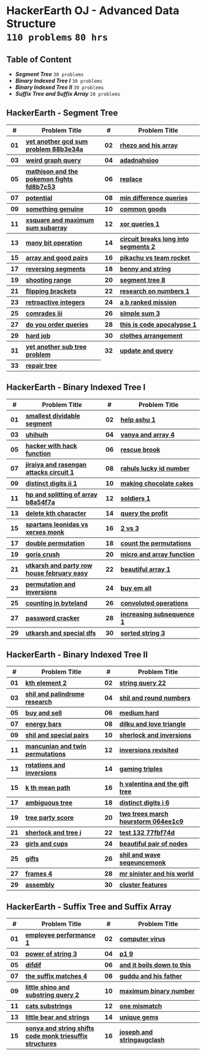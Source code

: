 # HackerEarth OJ - Advanced Data Structure <br> `110 problems` `80 hrs`

## Table of Content

- ***Segment Tree***                 `30 problems`
- ***Binary Indexed Tree I***        `30 problems`
- ***Binary Indexed Tree II***       `30 problems`
- ***Suffix Tree and Suffix Array*** `20 problems`

## HackerEarth - Segment Tree

<table>
    <head>
        <tr>
<th align="center">#</th>
<th align="center" width="600px">Problem Title</th>
<th align="center">#</th>
<th align="center" width="600px">Problem Title</th>
        </tr>
    </head>
    <tbody>
        <tr>
<th align="center" width="50px">01</th><th align="left" width="550px"><a href="https://hackerearth.com/practice/data-structures/advanced-data-structures/segment-trees/practice-problems/algorithm/yet-another-gcd-sum-problem-88b3e34a/">yet another gcd sum problem 88b3e34a</a></th>
<th align="center" width="50px">02</th><th align="left" width="550px"><a href="https://hackerearth.com/practice/data-structures/advanced-data-structures/segment-trees/practice-problems/algorithm/rhezo-and-his-array/">rhezo and his array</a></th>
        </tr>
        <tr>
<th align="center" width="50px">03</th><th align="left" width="550px"><a href="https://hackerearth.com/practice/data-structures/advanced-data-structures/segment-trees/practice-problems/algorithm/weird-graph-query-b810c8d2/">weird graph query</a></th>
<th align="center" width="50px">04</th><th align="left" width="550px"><a href="https://hackerearth.com/practice/data-structures/advanced-data-structures/segment-trees/practice-problems/algorithm/adadnahsioo-2804289e/">adadnahsioo</a></th>
        </tr>
        <tr>
<th align="center" width="50px">05</th><th align="left" width="550px"><a href="https://hackerearth.com/practice/data-structures/advanced-data-structures/segment-trees/practice-problems/algorithm/mathison-and-the-pokemon-fights-fd8b7c53/">mathison and the pokemon fights fd8b7c53</a></th>
<th align="center" width="50px">06</th><th align="left" width="550px"><a href="https://hackerearth.com/practice/data-structures/advanced-data-structures/segment-trees/practice-problems/algorithm/replace-27c5286c/">replace</a></th>
        </tr>
        <tr>
<th align="center" width="50px">07</th><th align="left" width="550px"><a href="https://hackerearth.com/practice/data-structures/advanced-data-structures/segment-trees/practice-problems/algorithm/potential-baac3b0b/">potential</a></th>
<th align="center" width="50px">08</th><th align="left" width="550px"><a href="https://hackerearth.com/practice/data-structures/advanced-data-structures/segment-trees/practice-problems/algorithm/min-difference-queries-f5b9c199/">min difference queries</a></th>
        </tr>
        <tr>
<th align="center" width="50px">09</th><th align="left" width="550px"><a href="https://hackerearth.com/practice/data-structures/advanced-data-structures/segment-trees/practice-problems/algorithm/something-genuine/">something genuine</a></th>
<th align="center" width="50px">10</th><th align="left" width="550px"><a href="https://hackerearth.com/practice/data-structures/advanced-data-structures/segment-trees/practice-problems/algorithm/common-goods-d6bafb1e/">common goods</a></th>
        </tr>
        <tr>
<th align="center" width="50px">11</th><th align="left" width="550px"><a href="https://hackerearth.com/practice/data-structures/advanced-data-structures/segment-trees/practice-problems/algorithm/xsquare-and-maximum-sum-subarray/">xsquare and maximum sum subarray</a></th>
<th align="center" width="50px">12</th><th align="left" width="550px"><a href="https://hackerearth.com/practice/data-structures/advanced-data-structures/segment-trees/practice-problems/algorithm/xor-queries-1/">xor queries 1</a></th>
        </tr>
        <tr>
<th align="center" width="50px">13</th><th align="left" width="550px"><a href="https://hackerearth.com/practice/data-structures/advanced-data-structures/segment-trees/practice-problems/algorithm/many-bit-operation-9ff4912a/">many bit operation</a></th>
<th align="center" width="50px">14</th><th align="left" width="550px"><a href="https://hackerearth.com/practice/data-structures/advanced-data-structures/segment-trees/practice-problems/algorithm/circuit-breaks-long-into-segments-2/">circuit breaks long into segments 2</a></th>
        </tr>
        <tr>
<th align="center" width="50px">15</th><th align="left" width="550px"><a href="https://hackerearth.com/practice/data-structures/advanced-data-structures/segment-trees/practice-problems/algorithm/array-and-good-pairs-7f649027/">array and good pairs</a></th>
<th align="center" width="50px">16</th><th align="left" width="550px"><a href="https://hackerearth.com/practice/data-structures/advanced-data-structures/segment-trees/practice-problems/algorithm/pikachu-vs-team-rocket-56b518ee/">pikachu vs team rocket</a></th>
        </tr>
        <tr>
<th align="center" width="50px">17</th><th align="left" width="550px"><a href="https://hackerearth.com/practice/data-structures/advanced-data-structures/segment-trees/practice-problems/algorithm/reversing-segments-3cd67101/">reversing segments</a></th>
<th align="center" width="50px">18</th><th align="left" width="550px"><a href="https://hackerearth.com/practice/data-structures/advanced-data-structures/segment-trees/practice-problems/algorithm/benny-and-string/">benny and string</a></th>
        </tr>
        <tr>
<th align="center" width="50px">19</th><th align="left" width="550px"><a href="https://hackerearth.com/practice/data-structures/advanced-data-structures/segment-trees/practice-problems/algorithm/shooting-range/">shooting range</a></th>
<th align="center" width="50px">20</th><th align="left" width="550px"><a href="https://hackerearth.com/practice/data-structures/advanced-data-structures/segment-trees/practice-problems/algorithm/segment-tree-8/">segment tree 8</a></th>
        </tr>
        <tr>
<th align="center" width="50px">21</th><th align="left" width="550px"><a href="https://hackerearth.com/practice/data-structures/advanced-data-structures/segment-trees/practice-problems/algorithm/flipping-brackets-8ee887fb/">flipping brackets</a></th>
<th align="center" width="50px">22</th><th align="left" width="550px"><a href="https://hackerearth.com/practice/data-structures/advanced-data-structures/segment-trees/practice-problems/algorithm/research-on-numbers-1/">research on numbers 1</a></th>
        </tr>
        <tr>
<th align="center" width="50px">23</th><th align="left" width="550px"><a href="https://hackerearth.com/practice/data-structures/advanced-data-structures/segment-trees/practice-problems/algorithm/retroactive-integers/">retroactive integers</a></th>
<th align="center" width="50px">24</th><th align="left" width="550px"><a href="https://hackerearth.com/practice/data-structures/advanced-data-structures/segment-trees/practice-problems/algorithm/a-b-ranked-mission/">a b ranked mission</a></th>
        </tr>
        <tr>
<th align="center" width="50px">25</th><th align="left" width="550px"><a href="https://hackerearth.com/practice/data-structures/advanced-data-structures/segment-trees/practice-problems/algorithm/comrades-iii/">comrades iii</a></th>
<th align="center" width="50px">26</th><th align="left" width="550px"><a href="https://hackerearth.com/practice/data-structures/advanced-data-structures/segment-trees/practice-problems/algorithm/simple-sum-3-f1585a25/">simple sum 3</a></th>
        </tr>
        <tr>
<th align="center" width="50px">27</th><th align="left" width="550px"><a href="https://hackerearth.com/practice/data-structures/advanced-data-structures/segment-trees/practice-problems/algorithm/do-you-order-queries-27a70fdd/">do you order queries</a></th>
<th align="center" width="50px">28</th><th align="left" width="550px"><a href="https://hackerearth.com/practice/data-structures/advanced-data-structures/segment-trees/practice-problems/algorithm/this-is-code-apocalypse-1/">this is code apocalypse 1</a></th>
        </tr>
        <tr>
<th align="center" width="50px">29</th><th align="left" width="550px"><a href="https://hackerearth.com/practice/data-structures/advanced-data-structures/segment-trees/practice-problems/algorithm/hard-job/">hard job</a></th>
<th align="center" width="50px">30</th><th align="left" width="550px"><a href="https://hackerearth.com/practice/data-structures/advanced-data-structures/segment-trees/practice-problems/algorithm/clothes-arrangement-2ef4d85b/">clothes arrangement</a></th>
        </tr>
        <tr>
<th align="center" width="50px">31</th><th align="left" width="550px"><a href="https://hackerearth.com/practice/data-structures/advanced-data-structures/segment-trees/practice-problems/algorithm/yet-another-sub-tree-problem/">yet another sub tree problem</a></th>
<th align="center" width="50px">32</th><th align="left" width="550px"><a href="https://hackerearth.com/practice/data-structures/advanced-data-structures/segment-trees/practice-problems/algorithm/update-and-query/">update and query</a></th>
        </tr>
        <tr>
<th align="center" width="50px">33</th><th align="left" width="550px"><a href="https://hackerearth.com/practice/data-structures/advanced-data-structures/segment-trees/practice-problems/algorithm/repair-tree-339749d4/">repair tree</a></th>
        </tr>
    </tbody>
</table>

## HackerEarth - Binary Indexed Tree I

<table>
    <head>
        <tr>
<th align="center">#</th>
<th align="center" width="600px">Problem Title</th>
<th align="center">#</th>
<th align="center" width="600px">Problem Title</th>
        </tr>
    </head>
    <tbody>
        <tr>
<th align="center" width="50px">01</th><th align="left" width="550px"><a href="https://hackerearth.com/practice/data-structures/advanced-data-structures/fenwick-binary-indexed-trees/practice-problems/algorithm/smallest-dividable-segment-82dc8519/">smallest dividable segment</a></th>
<th align="center" width="50px">02</th><th align="left" width="550px"><a href="https://hackerearth.com/practice/data-structures/advanced-data-structures/fenwick-binary-indexed-trees/practice-problems/algorithm/help-ashu-1/">help ashu 1</a></th>
        </tr>
        <tr>
<th align="center" width="50px">03</th><th align="left" width="550px"><a href="https://hackerearth.com/practice/data-structures/advanced-data-structures/fenwick-binary-indexed-trees/practice-problems/algorithm/uhihuih/">uhihuih</a></th>
<th align="center" width="50px">04</th><th align="left" width="550px"><a href="https://hackerearth.com/practice/data-structures/advanced-data-structures/fenwick-binary-indexed-trees/practice-problems/algorithm/vanya-and-array-4/">vanya and array 4</a></th>
        </tr>
        <tr>
<th align="center" width="50px">05</th><th align="left" width="550px"><a href="https://hackerearth.com/practice/data-structures/advanced-data-structures/fenwick-binary-indexed-trees/practice-problems/algorithm/hacker-with-hack-function-03dd9bc0/">hacker with hack function</a></th>
<th align="center" width="50px">06</th><th align="left" width="550px"><a href="https://hackerearth.com/practice/data-structures/advanced-data-structures/fenwick-binary-indexed-trees/practice-problems/algorithm/rescue-brook/">rescue brook</a></th>
        </tr>
        <tr>
<th align="center" width="50px">07</th><th align="left" width="550px"><a href="https://hackerearth.com/practice/data-structures/advanced-data-structures/fenwick-binary-indexed-trees/practice-problems/algorithm/jiraiya-and-rasengan-attacks-circuit-1/">jiraiya and rasengan attacks circuit 1</a></th>
<th align="center" width="50px">08</th><th align="left" width="550px"><a href="https://hackerearth.com/practice/data-structures/advanced-data-structures/fenwick-binary-indexed-trees/practice-problems/algorithm/rahuls-lucky-id-number/">rahuls lucky id number</a></th>
        </tr>
        <tr>
<th align="center" width="50px">09</th><th align="left" width="550px"><a href="https://hackerearth.com/practice/data-structures/advanced-data-structures/fenwick-binary-indexed-trees/practice-problems/algorithm/distinct-digits-ii-1/">distinct digits ii 1</a></th>
<th align="center" width="50px">10</th><th align="left" width="550px"><a href="https://hackerearth.com/practice/data-structures/advanced-data-structures/fenwick-binary-indexed-trees/practice-problems/golf/making-chocolate-cakes/">making chocolate cakes</a></th>
        </tr>
        <tr>
<th align="center" width="50px">11</th><th align="left" width="550px"><a href="https://hackerearth.com/practice/data-structures/advanced-data-structures/fenwick-binary-indexed-trees/practice-problems/algorithm/hp-and-splitting-of-array-b8a54f7a/">hp and splitting of array b8a54f7a</a></th>
<th align="center" width="50px">12</th><th align="left" width="550px"><a href="https://hackerearth.com/practice/data-structures/advanced-data-structures/fenwick-binary-indexed-trees/practice-problems/algorithm/soldiers-1/">soldiers 1</a></th>
        </tr>
        <tr>
<th align="center" width="50px">13</th><th align="left" width="550px"><a href="https://hackerearth.com/practice/data-structures/advanced-data-structures/fenwick-binary-indexed-trees/practice-problems/algorithm/delete-kth-character/">delete kth character</a></th>
<th align="center" width="50px">14</th><th align="left" width="550px"><a href="https://hackerearth.com/practice/data-structures/advanced-data-structures/fenwick-binary-indexed-trees/practice-problems/algorithm/query-the-profit/">query the profit</a></th>
        </tr>
        <tr>
<th align="center" width="50px">15</th><th align="left" width="550px"><a href="https://hackerearth.com/practice/data-structures/advanced-data-structures/fenwick-binary-indexed-trees/practice-problems/algorithm/spartans-leonidas-vs-xerxes-monk/">spartans leonidas vs xerxes monk</a></th>
<th align="center" width="50px">16</th><th align="left" width="550px"><a href="https://hackerearth.com/practice/data-structures/advanced-data-structures/fenwick-binary-indexed-trees/practice-problems/algorithm/2-vs-3/">2 vs 3</a></th>
        </tr>
        <tr>
<th align="center" width="50px">17</th><th align="left" width="550px"><a href="https://hackerearth.com/practice/data-structures/advanced-data-structures/fenwick-binary-indexed-trees/practice-problems/algorithm/double-permutation/">double permutation</a></th>
<th align="center" width="50px">18</th><th align="left" width="550px"><a href="https://hackerearth.com/practice/data-structures/advanced-data-structures/fenwick-binary-indexed-trees/practice-problems/algorithm/count-the-permutations-06ecd021/">count the permutations</a></th>
        </tr>
        <tr>
<th align="center" width="50px">19</th><th align="left" width="550px"><a href="https://hackerearth.com/practice/data-structures/advanced-data-structures/fenwick-binary-indexed-trees/practice-problems/algorithm/goris-crush/">goris crush</a></th>
<th align="center" width="50px">20</th><th align="left" width="550px"><a href="https://hackerearth.com/practice/data-structures/advanced-data-structures/fenwick-binary-indexed-trees/practice-problems/algorithm/micro-and-array-function/">micro and array function</a></th>
        </tr>
        <tr>
<th align="center" width="50px">21</th><th align="left" width="550px"><a href="https://hackerearth.com/practice/data-structures/advanced-data-structures/fenwick-binary-indexed-trees/practice-problems/algorithm/utkarsh-and-party-row-house-february-easy/">utkarsh and party row house february easy</a></th>
<th align="center" width="50px">22</th><th align="left" width="550px"><a href="https://hackerearth.com/practice/data-structures/advanced-data-structures/fenwick-binary-indexed-trees/practice-problems/algorithm/beautiful-array-1/">beautiful array 1</a></th>
        </tr>
        <tr>
<th align="center" width="50px">23</th><th align="left" width="550px"><a href="https://hackerearth.com/practice/data-structures/advanced-data-structures/fenwick-binary-indexed-trees/practice-problems/algorithm/permutation-and-inversions-43b5147e/">permutation and inversions</a></th>
<th align="center" width="50px">24</th><th align="left" width="550px"><a href="https://hackerearth.com/practice/data-structures/advanced-data-structures/fenwick-binary-indexed-trees/practice-problems/algorithm/buy-em-all-d972d5c9/">buy em all</a></th>
        </tr>
        <tr>
<th align="center" width="50px">25</th><th align="left" width="550px"><a href="https://hackerearth.com/practice/data-structures/advanced-data-structures/fenwick-binary-indexed-trees/practice-problems/algorithm/counting-in-byteland/">counting in byteland</a></th>
<th align="center" width="50px">26</th><th align="left" width="550px"><a href="https://hackerearth.com/practice/data-structures/advanced-data-structures/fenwick-binary-indexed-trees/practice-problems/algorithm/convoluted-operations/">convoluted operations</a></th>
        </tr>
        <tr>
<th align="center" width="50px">27</th><th align="left" width="550px"><a href="https://hackerearth.com/practice/data-structures/advanced-data-structures/fenwick-binary-indexed-trees/practice-problems/algorithm/password-cracker-de8d54f1/">password cracker</a></th>
<th align="center" width="50px">28</th><th align="left" width="550px"><a href="https://hackerearth.com/practice/data-structures/advanced-data-structures/fenwick-binary-indexed-trees/practice-problems/algorithm/increasing-subsequence-1-2d4df2d3/">increasing subsequence 1</a></th>
        </tr>
        <tr>
<th align="center" width="50px">29</th><th align="left" width="550px"><a href="https://hackerearth.com/practice/data-structures/advanced-data-structures/fenwick-binary-indexed-trees/practice-problems/algorithm/utkarsh-and-special-dfs/">utkarsh and special dfs</a></th>
<th align="center" width="50px">30</th><th align="left" width="550px"><a href="https://hackerearth.com/practice/data-structures/advanced-data-structures/fenwick-binary-indexed-trees/practice-problems/algorithm/sorted-string-3-a95dada3/">sorted string 3</a></th>
        </tr>
    </tbody>
</table>

## HackerEarth - Binary Indexed Tree II

<table>
    <head>
        <tr>
<th align="center">#</th>
<th align="center" width="600px">Problem Title</th>
<th align="center">#</th>
<th align="center" width="600px">Problem Title</th>
        </tr>
    </head>
    <tbody>
        <tr>
<th align="center" width="50px">01</th><th align="left" width="550px"><a href="https://hackerearth.com/practice/data-structures/advanced-data-structures/fenwick-binary-indexed-trees/practice-problems/algorithm/kth-element-2-7d970b44/">kth element 2</a></th>
<th align="center" width="50px">02</th><th align="left" width="550px"><a href="https://hackerearth.com/practice/data-structures/advanced-data-structures/fenwick-binary-indexed-trees/practice-problems/algorithm/string-query-22/">string query 22</a></th>
        </tr>
        <tr>
<th align="center" width="50px">03</th><th align="left" width="550px"><a href="https://hackerearth.com/practice/data-structures/advanced-data-structures/fenwick-binary-indexed-trees/practice-problems/algorithm/shil-and-palindrome-research/">shil and palindrome research</a></th>
<th align="center" width="50px">04</th><th align="left" width="550px"><a href="https://hackerearth.com/practice/data-structures/advanced-data-structures/fenwick-binary-indexed-trees/practice-problems/algorithm/shil-and-round-numbers/">shil and round numbers</a></th>
        </tr>
        <tr>
<th align="center" width="50px">05</th><th align="left" width="550px"><a href="https://hackerearth.com/practice/data-structures/advanced-data-structures/fenwick-binary-indexed-trees/practice-problems/algorithm/buy-and-sell/">buy and sell</a></th>
<th align="center" width="50px">06</th><th align="left" width="550px"><a href="https://hackerearth.com/practice/data-structures/advanced-data-structures/fenwick-binary-indexed-trees/practice-problems/algorithm/medium-hard/">medium hard</a></th>
        </tr>
        <tr>
<th align="center" width="50px">07</th><th align="left" width="550px"><a href="https://hackerearth.com/practice/data-structures/advanced-data-structures/fenwick-binary-indexed-trees/practice-problems/algorithm/energy-bars-2daea794/">energy bars</a></th>
<th align="center" width="50px">08</th><th align="left" width="550px"><a href="https://hackerearth.com/practice/data-structures/advanced-data-structures/fenwick-binary-indexed-trees/practice-problems/algorithm/dilku-and-love-triangle/">dilku and love triangle</a></th>
        </tr>
        <tr>
<th align="center" width="50px">09</th><th align="left" width="550px"><a href="https://hackerearth.com/practice/data-structures/advanced-data-structures/fenwick-binary-indexed-trees/practice-problems/algorithm/shil-and-special-pairs/">shil and special pairs</a></th>
<th align="center" width="50px">10</th><th align="left" width="550px"><a href="https://hackerearth.com/practice/data-structures/advanced-data-structures/fenwick-binary-indexed-trees/practice-problems/algorithm/sherlock-and-inversions/">sherlock and inversions</a></th>
        </tr>
        <tr>
<th align="center" width="50px">11</th><th align="left" width="550px"><a href="https://hackerearth.com/practice/data-structures/advanced-data-structures/fenwick-binary-indexed-trees/practice-problems/algorithm/mancunian-and-twin-permutations-d988930c/">mancunian and twin permutations</a></th>
<th align="center" width="50px">12</th><th align="left" width="550px"><a href="https://hackerearth.com/practice/data-structures/advanced-data-structures/fenwick-binary-indexed-trees/practice-problems/algorithm/inversions-revisited/">inversions revisited</a></th>
        </tr>
        <tr>
<th align="center" width="50px">13</th><th align="left" width="550px"><a href="https://hackerearth.com/practice/data-structures/advanced-data-structures/fenwick-binary-indexed-trees/practice-problems/algorithm/rotations-and-inversions/">rotations and inversions</a></th>
<th align="center" width="50px">14</th><th align="left" width="550px"><a href="https://hackerearth.com/practice/data-structures/advanced-data-structures/fenwick-binary-indexed-trees/practice-problems/algorithm/gaming-triples/">gaming triples</a></th>
        </tr>
        <tr>
<th align="center" width="50px">15</th><th align="left" width="550px"><a href="https://hackerearth.com/practice/data-structures/advanced-data-structures/fenwick-binary-indexed-trees/practice-problems/algorithm/k-th-mean-path/">k th mean path</a></th>
<th align="center" width="50px">16</th><th align="left" width="550px"><a href="https://hackerearth.com/practice/data-structures/advanced-data-structures/fenwick-binary-indexed-trees/practice-problems/algorithm/h-valentina-and-the-gift-tree/">h valentina and the gift tree</a></th>
        </tr>
        <tr>
<th align="center" width="50px">17</th><th align="left" width="550px"><a href="https://hackerearth.com/practice/data-structures/advanced-data-structures/fenwick-binary-indexed-trees/practice-problems/algorithm/ambiguous-tree/">ambiguous tree</a></th>
<th align="center" width="50px">18</th><th align="left" width="550px"><a href="https://hackerearth.com/practice/data-structures/advanced-data-structures/fenwick-binary-indexed-trees/practice-problems/algorithm/distinct-digits-i-6/">distinct digits i 6</a></th>
        </tr>
        <tr>
<th align="center" width="50px">19</th><th align="left" width="550px"><a href="https://hackerearth.com/practice/data-structures/advanced-data-structures/fenwick-binary-indexed-trees/practice-problems/algorithm/tree-party-score-ba8a07b7/">tree party score</a></th>
<th align="center" width="50px">20</th><th align="left" width="550px"><a href="https://hackerearth.com/practice/data-structures/advanced-data-structures/fenwick-binary-indexed-trees/practice-problems/algorithm/two-trees-march-hourstorm-064ee1c9/">two trees march hourstorm 064ee1c9</a></th>
        </tr>
        <tr>
<th align="center" width="50px">21</th><th align="left" width="550px"><a href="https://hackerearth.com/practice/data-structures/advanced-data-structures/fenwick-binary-indexed-trees/practice-problems/algorithm/sherlock-and-tree-i-3e6855ed/">sherlock and tree i</a></th>
<th align="center" width="50px">22</th><th align="left" width="550px"><a href="https://hackerearth.com/practice/data-structures/advanced-data-structures/fenwick-binary-indexed-trees/practice-problems/algorithm/test-132-77fbf74d/">test 132 77fbf74d</a></th>
        </tr>
        <tr>
<th align="center" width="50px">23</th><th align="left" width="550px"><a href="https://hackerearth.com/practice/data-structures/advanced-data-structures/fenwick-binary-indexed-trees/practice-problems/algorithm/girls-and-cups-f113fa57/">girls and cups</a></th>
<th align="center" width="50px">24</th><th align="left" width="550px"><a href="https://hackerearth.com/practice/data-structures/advanced-data-structures/fenwick-binary-indexed-trees/practice-problems/algorithm/beautiful-pair-of-nodes-d5dea13c/">beautiful pair of nodes</a></th>
        </tr>
        <tr>
<th align="center" width="50px">25</th><th align="left" width="550px"><a href="https://hackerearth.com/practice/data-structures/advanced-data-structures/fenwick-binary-indexed-trees/practice-problems/algorithm/gifts/">gifts</a></th>
<th align="center" width="50px">26</th><th align="left" width="550px"><a href="https://hackerearth.com/practice/data-structures/advanced-data-structures/fenwick-binary-indexed-trees/practice-problems/algorithm/shil-and-wave-seqeuncemonk/">shil and wave seqeuncemonk</a></th>
        </tr>
        <tr>
<th align="center" width="50px">27</th><th align="left" width="550px"><a href="https://hackerearth.com/practice/data-structures/advanced-data-structures/fenwick-binary-indexed-trees/practice-problems/algorithm/frames-4/">frames 4</a></th>
<th align="center" width="50px">28</th><th align="left" width="550px"><a href="https://hackerearth.com/practice/data-structures/advanced-data-structures/fenwick-binary-indexed-trees/practice-problems/algorithm/mr-sinister-and-his-world-4cc82c88/">mr sinister and his world</a></th>
        </tr>
        <tr>
<th align="center" width="50px">29</th><th align="left" width="550px"><a href="https://hackerearth.com/practice/data-structures/advanced-data-structures/fenwick-binary-indexed-trees/practice-problems/algorithm/assembly-5e181b92/">assembly</a></th>
<th align="center" width="50px">30</th><th align="left" width="550px"><a href="https://hackerearth.com/practice/data-structures/advanced-data-structures/fenwick-binary-indexed-trees/practice-problems/algorithm/cluster-features-b6d64df9/">cluster features</a></th>
        </tr>
    </tbody>
</table>

## HackerEarth - Suffix Tree and Suffix Array

<table>
    <head>
        <tr>
<th align="center">#</th>
<th align="center" width="600px">Problem Title</th>
<th align="center">#</th>
<th align="center" width="600px">Problem Title</th>
        </tr>
    </head>
    <tbody>
        <tr>
<th align="center" width="50px">01</th><th align="left" width="550px"><a href="https://hackerearth.com/practice/data-structures/advanced-data-structures/suffix-trees/practice-problems/algorithm/employee-performance-1/">employee performance 1</a></th>
<th align="center" width="50px">02</th><th align="left" width="550px"><a href="https://hackerearth.com/practice/data-structures/advanced-data-structures/suffix-trees/practice-problems/algorithm/computer-virus/">computer virus</a></th>
        </tr>
        <tr>
<th align="center" width="50px">03</th><th align="left" width="550px"><a href="https://hackerearth.com/practice/data-structures/advanced-data-structures/suffix-trees/practice-problems/algorithm/power-of-string-3/">power of string 3</a></th>
<th align="center" width="50px">04</th><th align="left" width="550px"><a href="https://hackerearth.com/practice/data-structures/advanced-data-structures/suffix-trees/practice-problems/algorithm/p1-9-a0103fa2/">p1 9</a></th>
        </tr>
        <tr>
<th align="center" width="50px">05</th><th align="left" width="550px"><a href="https://hackerearth.com/practice/data-structures/advanced-data-structures/suffix-arrays/practice-problems/algorithm/difdif/">difdif</a></th>
<th align="center" width="50px">06</th><th align="left" width="550px"><a href="https://hackerearth.com/practice/data-structures/advanced-data-structures/suffix-arrays/practice-problems/algorithm/and-it-boils-down-to-this/">and it boils down to this</a></th>
        </tr>
        <tr>
<th align="center" width="50px">07</th><th align="left" width="550px"><a href="https://hackerearth.com/practice/data-structures/advanced-data-structures/suffix-arrays/practice-problems/algorithm/the-suffix-matches-4/">the suffix matches 4</a></th>
<th align="center" width="50px">08</th><th align="left" width="550px"><a href="https://hackerearth.com/practice/data-structures/advanced-data-structures/suffix-arrays/practice-problems/algorithm/guddu-and-his-father/">guddu and his father</a></th>
        </tr>
        <tr>
<th align="center" width="50px">09</th><th align="left" width="550px"><a href="https://hackerearth.com/practice/data-structures/advanced-data-structures/suffix-arrays/practice-problems/algorithm/little-shino-and-substring-query-2/">little shino and substring query 2</a></th>
<th align="center" width="50px">10</th><th align="left" width="550px"><a href="https://hackerearth.com/practice/data-structures/advanced-data-structures/suffix-arrays/practice-problems/algorithm/maximum-binary-number-2980dd7b/">maximum binary number</a></th>
        </tr>
        <tr>
<th align="center" width="50px">11</th><th align="left" width="550px"><a href="https://hackerearth.com/practice/data-structures/advanced-data-structures/suffix-arrays/practice-problems/algorithm/cats-substrings/">cats substrings</a></th>
<th align="center" width="50px">12</th><th align="left" width="550px"><a href="https://hackerearth.com/practice/data-structures/advanced-data-structures/suffix-arrays/practice-problems/algorithm/one-mismatch/">one mismatch</a></th>
        </tr>
        <tr>
<th align="center" width="50px">13</th><th align="left" width="550px"><a href="https://hackerearth.com/practice/data-structures/advanced-data-structures/suffix-arrays/practice-problems/algorithm/little-bear-and-strings/">little bear and strings</a></th>
<th align="center" width="50px">14</th><th align="left" width="550px"><a href="https://hackerearth.com/practice/data-structures/advanced-data-structures/suffix-arrays/practice-problems/algorithm/unique-gems/">unique gems</a></th>
        </tr>
        <tr>
<th align="center" width="50px">15</th><th align="left" width="550px"><a href="https://hackerearth.com/practice/data-structures/advanced-data-structures/suffix-arrays/practice-problems/algorithm/sonya-and-string-shifts-code-monk-triesuffix-structures/">sonya and string shifts code monk triesuffix structures</a></th>
<th align="center" width="50px">16</th><th align="left" width="550px"><a href="https://hackerearth.com/practice/data-structures/advanced-data-structures/suffix-arrays/practice-problems/algorithm/joseph-and-stringaugclash/">joseph and stringaugclash</a></th>
        </tr>
    </tbody>
</table>
